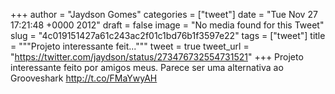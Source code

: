 
+++
author = "Jaydson Gomes"
categories = ["tweet"]
date = "Tue Nov 27 17:21:48 +0000 2012"
draft = false
image = "No media found for this Tweet"
slug = "4c019151427a61c243ac2f01c1bd76b1f3597e22"
tags = ["tweet"]
title = """Projeto interessante feit..."""
tweet = true
tweet_url = "https://twitter.com/jaydson/status/273476732554731521"
+++
Projeto interessante feito por amigos meus. Parece ser uma alternativa ao Grooveshark http://t.co/FMaYwyAH
